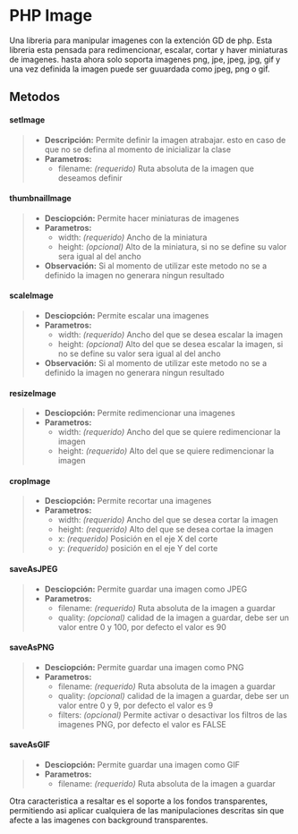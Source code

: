 PHP Image
=========

Una libreria para manipular imagenes con la extención GD de php. Esta libreria esta pensada para redimencionar, escalar, cortar y haver miniaturas de imagenes. hasta ahora solo soporta imagenes png, jpe, jpeg, jpg, gif y una vez definida la imagen puede ser guuardada como jpeg, png o gif.


Metodos
-------

#### setImage


> * **Descripción:** Permite definir la imagen atrabajar. esto en caso de que no se defina al momento de inicializar la clase
> * **Parametros:** 
>   * filename: *(requerido)* Ruta absoluta de la imagen que deseamos definir 


#### thumbnailImage

> * **Desciopción:** Permite hacer miniaturas de imagenes
> * **Parametros:** 
>   * width: *(requerido)* Ancho de la miniatura
>   * height: *(opcional)* Alto de la miniatura, si no se define su valor sera igual al del ancho
> * **Observación:** Si al momento de utilizar este metodo no se a definido la imagen no generara ningun resultado


#### scaleImage

> * **Desciopción:** Permite escalar una imagenes
> * **Parametros:** 
>   * width: *(requerido)* Ancho del que se desea escalar la imagen
>   * height: *(opcional)* Alto del que se desea escalar la imagen, si no se define su valor sera igual al del ancho
> * **Observación:** Si al momento de utilizar este metodo no se a definido la imagen no generara ningun resultado


#### resizeImage

> * **Desciopción:** Permite redimencionar una imagenes
> * **Parametros:** 
>   * width: *(requerido)* Ancho del que se quiere redimencionar la imagen
>   * height: *(requerido)* Alto del que se quiere redimencionar la imagen

#### cropImage

> * **Desciopción:** Permite recortar una imagenes
> * **Parametros:** 
>   * width: *(requerido)* Ancho del que se desea cortar la imagen
>   * height: *(requerido)* Alto del que se desea cortae la imagen
>   * x: *(requerido)* Posición en el eje X del corte
>   * y: *(requerido)* posición  en el eje Y del corte

#### saveAsJPEG

> * **Desciopción:** Permite guardar una imagen como JPEG
> * **Parametros:** 
>   * filename: *(requerido)* Ruta absoluta de la imagen a guardar
>   * quality: *(opcional)* calidad de la imagen a guardar, debe ser un valor entre 0 y 100, por defecto el valor es 90

#### saveAsPNG

> * **Desciopción:** Permite guardar una imagen como PNG
> * **Parametros:** 
>   * filename: *(requerido)* Ruta absoluta de la imagen a guardar
>   * quality: *(opcional)* calidad de la imagen a guardar, debe ser un valor entre 0 y 9, por defecto el valor es 9
>   * filters: *(opcional)* Permite activar o desactivar los filtros de las imagenes PNG, por defecto el valor es FALSE

#### saveAsGIF

> * **Desciopción:** Permite guardar una imagen como GIF
> * **Parametros:** 
>   * filename: *(requerido)* Ruta absoluta de la imagen a guardar

Otra caracteristica a resaltar es el soporte a los fondos transparentes, permitiendo asi aplicar cualquiera de las manipulaciones descritas sin que afecte a las imagenes con background transparentes.